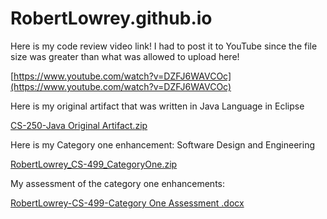 ﻿# RobertLowrey.github.io

Here is my code review video link! I had to post it to YouTube since the file size was greater than what was allowed to upload here!

[https://www.youtube.com/watch?v=DZFJ6WAVCOc](https://www.youtube.com/watch?v=DZFJ6WAVCOc)

Here is my original artifact that was written in Java Language in Eclipse

[CS-250-Java Original Artifact.zip](https://github.com/user-attachments/files/16484509/CS-250-Java.Original.Artifact.zip)


Here is my Category one enhancement: Software Design and Engineering 

[RobertLowrey_CS-499_CategoryOne.zip](https://github.com/user-attachments/files/16484539/RobertLowrey_CS-499_CategoryOne.zip)

My assessment of the category one enhancements:

[RobertLowrey-CS-499-Category One Assessment .docx](https://github.com/user-attachments/files/16484541/RobertLowrey-CS-499-Category.One.Assessment.docx)
